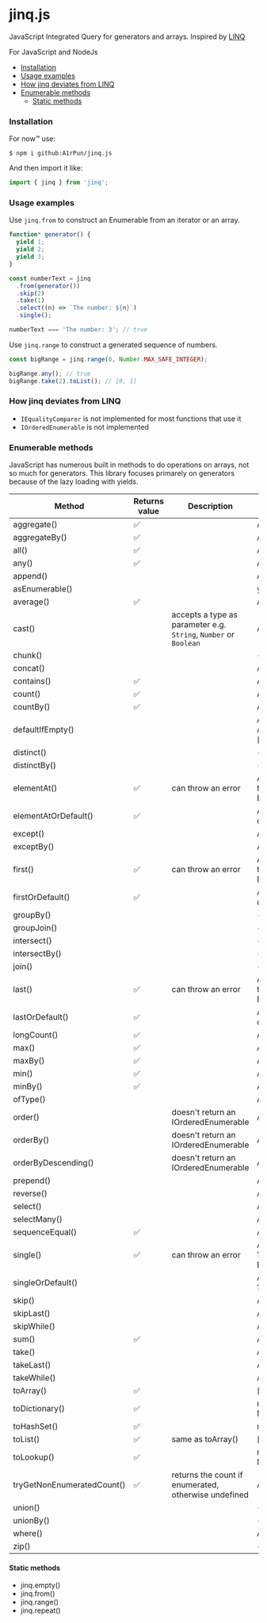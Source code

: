 ﻿# jinq.js

JavaScript Integrated Query for generators and arrays.
Inspired by [LINQ](https://docs.microsoft.com/en-us/dotnet/api/system.linq.enumerable)

For JavaScript and NodeJs

- [Installation](#installation)
- [Usage examples](#usage-examples)
- [How jinq deviates from LINQ](#how-jinq-deviates-from-linq)
- [Enumerable methods](#enumerable-methods)
  - [Static methods](#static-methods)

### Installation

For now™ use:

```shell
$ npm i github:A1rPun/jinq.js
```

And then import it like:

```js
import { jinq } from 'jinq';
```

### Usage examples

Use `jinq.from` to construct an Enumerable from an iterator or an array.

```js
function* generator() {
  yield 1;
  yield 2;
  yield 3;
}

const numberText = jinq
  .from(generator())
  .skip(2)
  .take(1)
  .select((n) => `The number: ${n}`)
  .single();

numberText === 'The number: 3'; // true
```

Use `jinq.range` to construct a generated sequence of numbers.

```js
const bigRange = jinq.range(0, Number.MAX_SAFE_INTEGER);

bigRange.any(); // true
bigRange.take(2).toList(); // [0, 1]
```

### How jinq deviates from LINQ

- `IEqualityComparer` is not implemented for most functions that use it
- `IOrderedEnumerable` is not implemented

### Enumerable methods

JavaScript has numerous built in methods to do operations on arrays, not so much for generators. This library focuses primarely on generators because of the lazy loading with yields.

Method|Returns value|Description|JS alternative
--|--|--|--
aggregate()|:white_check_mark:||Array.reduce()
aggregateBy()|:white_check_mark:||Array.reduce()
all()|:white_check_mark:||Array.every()
any()|:white_check_mark:||Array.some()
append()|||Array.push()
asEnumerable()|||yield* Iterator
average()|:white_check_mark:||Array.reduce()
cast()||accepts a type as parameter e.g. `String`, `Number` or `Boolean`|Array.map()
chunk()|||-
concat()|||Array.concat()
contains()|:white_check_mark:||Array.includes()
count()|:white_check_mark:||Array.length
countBy()|:white_check_mark:||Array.reduce()
defaultIfEmpty()|||Array.length ? Array : [defaultValue]
distinct()|||-
distinctBy()|||-
elementAt()|:white_check_mark:|can throw an error|Array.at() ?? throw new Error()
elementAtOrDefault()|:white_check_mark:||Array.at() ?? defaultValue
except()|||Array.filter()
exceptBy()|||Array.filter()
first()|:white_check_mark:|can throw an error|Array.at(0) ?? throw new Error()
firstOrDefault()|:white_check_mark:||Array.at(0) ?? defaultValue
groupBy()|||-
groupJoin()|||-
intersect()|||-
intersectBy()|||-
join()|||-
last()|:white_check_mark:|can throw an error|Array.at(-1) ?? throw new Error()
lastOrDefault()|:white_check_mark:||Array.at(-1) ?? defaultValue
longCount()|:white_check_mark:||Array.length
max()|:white_check_mark:||Array.reduce()
maxBy()|:white_check_mark:||Array.reduce()
min()|:white_check_mark:||Array.reduce()
minBy()|:white_check_mark:||Array.reduce()
ofType()|||Array.filter()
order()||doesn't return an IOrderedEnumerable|Array.sort()
orderBy()||doesn't return an IOrderedEnumerable|Array.sort()
orderByDescending()||doesn't return an IOrderedEnumerable|Array.sort()
prepend()|||Array.unshift()
reverse()|||Array.reverse()
select()|||Array.map()
selectMany()|||Array.flatMap()
sequenceEqual()|:white_check_mark:||Array.all()
single()|:white_check_mark:|can throw an error|Array.at(index) ?? throw new Error()
singleOrDefault()|||Array.at(index) ?? defaultValue
skip()|||Array.slice()
skipLast()|||Array.slice()
skipWhile()|||Array.slice()
sum()|:white_check_mark:||Array.reduce()
take()|||Array.slice()
takeLast()|||Array.slice()
takeWhile()|||Array.slice()
toArray()|:white_check_mark:||[...Iterator]
toDictionary()|:white_check_mark:||new Map(Array)
toHashSet()|:white_check_mark:||new Set(Array)
toList()|:white_check_mark:|same as toArray()|[...Iterator]
toLookup()|:white_check_mark:||new Map(Array)
tryGetNonEnumeratedCount()|:white_check_mark:| returns the count if enumerated, otherwise undefined|Array.length
union()|||-
unionBy()|||-
where()|||Array.filter()
zip()|||-

#### Static methods

- jinq.empty()
- jinq.from()
- jinq.range()
- jinq.repeat()
